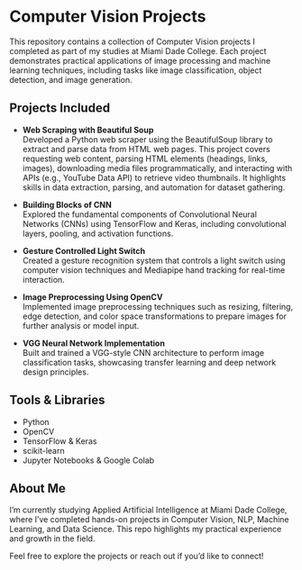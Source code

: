 # Computer Vision Projects

This repository contains a collection of Computer Vision projects I completed as part of my studies at Miami Dade College. Each project demonstrates practical applications of image processing and machine learning techniques, including tasks like image classification, object detection, and image generation.

## Projects Included

- **Web Scraping with Beautiful Soup**  
  Developed a Python web scraper using the BeautifulSoup library to extract and parse data from HTML web pages. This project covers requesting web content, parsing HTML elements (headings, links, images), downloading media files programmatically, and interacting with APIs (e.g., YouTube Data API) to retrieve video thumbnails. It highlights skills in data extraction, parsing, and automation for dataset gathering.

- **Building Blocks of CNN**  
  Explored the fundamental components of Convolutional Neural Networks (CNNs) using TensorFlow and Keras, including convolutional layers, pooling, and activation functions.

- **Gesture Controlled Light Switch**  
  Created a gesture recognition system that controls a light switch using computer vision techniques and Mediapipe hand tracking for real-time interaction.

- **Image Preprocessing Using OpenCV**  
  Implemented image preprocessing techniques such as resizing, filtering, edge detection, and color space transformations to prepare images for further analysis or model input.

- **VGG Neural Network Implementation**  
  Built and trained a VGG-style CNN architecture to perform image classification tasks, showcasing transfer learning and deep network design principles.

## Tools & Libraries
- Python  
- OpenCV  
- TensorFlow & Keras  
- scikit-learn  
- Jupyter Notebooks & Google Colab  

## About Me
I’m currently studying Applied Artificial Intelligence at Miami Dade College, where I’ve completed hands-on projects in Computer Vision, NLP, Machine Learning, and Data Science. This repo highlights my practical experience and growth in the field.

Feel free to explore the projects or reach out if you’d like to connect!
